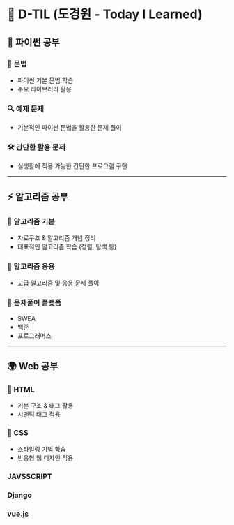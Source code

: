 # 📝 D-TIL (도경원 - Today I Learned)

## 🐍 파이썬 공부  
### 📌 문법  
- 파이썬 기본 문법 학습  
- 주요 라이브러리 활용  

### 🔍 예제 문제  
- 기본적인 파이썬 문법을 활용한 문제 풀이  

### 🛠️ 간단한 활용 문제  
- 실생활에 적용 가능한 간단한 프로그램 구현  

---

## ⚡ 알고리즘 공부  
### 🏁 알고리즘 기본  
- 자료구조 & 알고리즘 개념 정리  
- 대표적인 알고리즘 학습 (정렬, 탐색 등)  

### 🔧 알고리즘 응용  
- 고급 알고리즘 및 응용 문제 풀이  

### 🎯 문제풀이 플랫폼  
- SWEA  
- 백준  
- 프로그래머스  

---

## 🌍 Web 공부  
### 🎨 HTML  
- 기본 구조 & 태그 활용  
- 시맨틱 태그 적용  

### 🎨 CSS  
- 스타일링 기법 학습  
- 반응형 웹 디자인 적용

### JAVSSCRIPT

### Django

### vue.js
